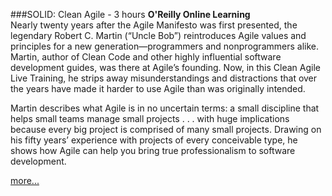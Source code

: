 ###SOLID: Clean Agile - 3 hours
**O'Reilly Online Learning**
<br>Nearly twenty years after the Agile Manifesto was first presented, 
the legendary Robert C. Martin (“Uncle Bob”) reintroduces Agile 
values and principles for a new generation—programmers and 
nonprogrammers alike. Martin, author of Clean Code and other highly 
influential software development guides, was there at Agile’s 
founding. Now, in this Clean Agile Live Training, he strips away 
misunderstandings and distractions that over the years have made it 
harder to use Agile than was originally intended.

Martin describes what Agile is in no uncertain terms: a small 
discipline that helps small teams manage small projects . . . with 
huge implications because every big project is comprised of 
many small projects. Drawing on his fifty years’ experience with 
projects of every conceivable type, he shows how Agile can help you 
bring true professionalism to software development.

[more...](https://www.oreilly.com/live-training/courses/clean-agile/0636920441915/)